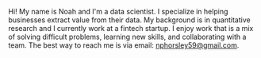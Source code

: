 Hi!  My name is Noah and I'm a data scientist.  I specialize in helping businesses extract value from their data.  My background is in quantitative research and I currently work at a fintech startup.  I enjoy work that is a mix of solving difficult problems, learning new skills, and collaborating with a team.  The best way to reach me is via email: nphorsley59@gmail.com.

<!--
**nphorsley59/nphorsley59** is a ✨ _special_ ✨ repository because its `README.md` (this file) appears on your GitHub profile.

Here are some ideas to get you started:

- 🔭 I’m currently working on ...
- 🌱 I’m currently learning ...
- 👯 I’m looking to collaborate on ...
- 🤔 I’m looking for help with ...
- 💬 Ask me about ...
- 📫 How to reach me: ...
- 😄 Pronouns: ...
- ⚡ Fun fact: ...
-->

